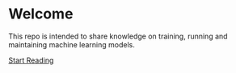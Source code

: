 # Welcome

This repo is intended to share knowledge on training, running and maintaining machine learning models.

[Start Reading](https://borntobe-ai.github.io/notes-on-models/)
